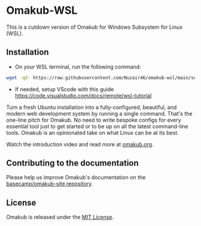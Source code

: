 # Omakub-WSL

This is a cutdown version of Omakub for Windows Subsystem for Linux (WSL).

## Installation
- On your WSL terminal, run the following command:
```bash
wget -qO- https://raw.githubusercontent.com/Nuzair46/omakub-wsl/main/setup | bash
```

- If needed, setup VScode with this guide https://code.visualstudio.com/docs/remote/wsl-tutorial  

Turn a fresh Ubuntu installation into a fully-configured, beautiful, and modern web development system by running a single command. That's the one-line pitch for Omakub. No need to write bespoke configs for every essential tool just to get started or to be up on all the latest command-line tools. Omakub is an opinionated take on what Linux can be at its best.

Watch the introduction video and read more at [omakub.org](https://omakub.org).

## Contributing to the documentation

Please help us improve Omakub's documentation on the [basecamp/omakub-site repository](https://github.com/basecamp/omakub-site).

## License

Omakub is released under the [MIT License](https://opensource.org/licenses/MIT).
